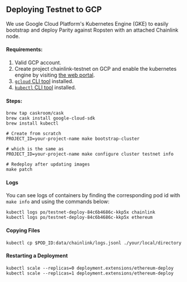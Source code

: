 ## Deploying Testnet to GCP

We use Google Cloud Platform's Kubernetes Engine (GKE) to easily bootstrap
and deploy Parity against Ropsten with an attached Chainlink node.

#### Requirements:

1. Valid GCP account.
2. Create project chainlink-testnet on GCP and enable the kubernetes engine by visiting [the web portal](https://console.cloud.google.com/kubernetes/list).
3. [`gcloud` CLI tool](https://github.com/Homebrew/homebrew-core/issues/583#issuecomment-214024802) installed.
4. [`kubectl` CLI tool](https://kubernetes.io/docs/tasks/tools/install-kubectl/#install-with-homebrew-on-macos) installed.

#### Steps:

```
brew tap caskroom/cask
brew cask install google-cloud-sdk
brew install kubectl

# Create from scratch
PROJECT_ID=your-project-name make bootstrap-cluster

# which is the same as
PROJECT_ID=your-project-name make configure cluster testnet info

# Redeploy after updating images
make patch
```

#### Logs

You can see logs of containers by finding the corresponding pod
id with `make info` and using the commands below:

```
kubectl logs po/testnet-deploy-84c6b4686c-kkp5x chainlink
kubectl logs po/testnet-deploy-84c6b4686c-kkp5x ethereum
```

#### Copying Files
```
kubectl cp $POD_ID:data/chainlink/logs.jsonl ./your/local/directory
```

#### Restarting a Deployment
```
kubectl scale --replicas=0 deployment.extensions/ethereum-deploy
kubectl scale --replicas=1 deployment.extensions/ethereum-deploy
```
